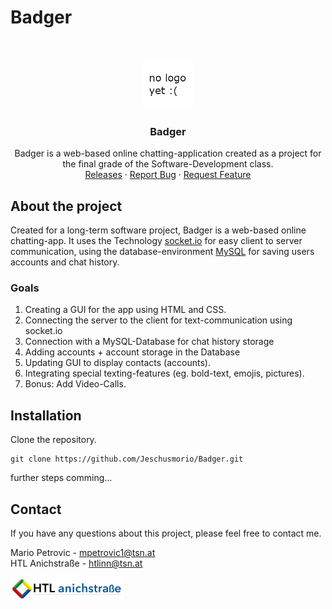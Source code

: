 # Badger

<br/>
<p align="center">
  <a href="https://htl-anichstrasse.tirol">
    <img src=".github/logo.png" alt="Logo" width="80" height="80">
  </a>

  <h3 align="center">Badger</h3>

  <p align="center">
    Badger is a web-based online chatting-application created as a project for the final grade of the Software-Development class.
    <br/>
    <a href="https://github.com/htl-anichstrasse/template/releases">Releases</a>
    ·
    <a href="https://github.com/htl-anichstrasse/template/issues">Report Bug</a>
    ·
    <a href="https://github.com/htl-anichstrasse/template/issues">Request Feature</a>
  </p>
</p>

## About the project
Created for a long-term software project, Badger is a web-based online chatting-app. It uses the Technology <a href="https://socket.io/">socket.io</a> for easy client to server communication, 
using the database-environment <a href="https://www.mysql.com/">MySQL</a> for saving users accounts and chat history.

### Goals
<ol>
  <li>Creating a GUI for the app using HTML and CSS.</li>
  <li>Connecting the server to the client for text-communication using socket.io</li>
  <li>Connection with a MySQL-Database for chat history storage</li>
  <li>Adding accounts + account storage in the Database</li>
  <li>Updating GUI to display contacts (accounts).</li>
  <li>Integrating special texting-features (eg. bold-text, emojis, pictures).</li>
  <li>Bonus: Add Video-Calls.</li>
</ol>

## Installation

Clone the repository.
```
git clone https://github.com/Jeschusmorio/Badger.git
```

further steps comming...

## Contact

If you have any questions about this project, please feel free to contact me.

Mario Petrovic - mpetrovic1@tsn.at<br>
HTL Anichstraße - htlinn@tsn.at

<a href="https://htl-anichstrasse.tirol" target="_blank"><img src=".github/logo_background.png" width="180px"></a>
